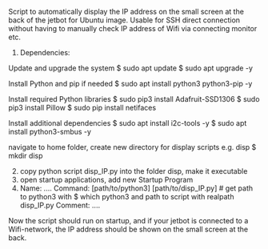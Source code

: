 Script to automatically display the IP address on the small screen at the back of the jetbot for Ubuntu image. Usable for SSH direct connection without having to manually check IP
address of Wifi via connecting monitor etc.


1. Dependencies:

Update and upgrade the system
$ sudo apt update
$ sudo apt upgrade -y

Install Python and pip if needed
$ sudo apt install python3 python3-pip -y

Install required Python libraries
$ sudo pip3 install Adafruit-SSD1306
$ sudo pip3 install Pillow
$ sudo pip install netifaces

Install additional dependencies
$ sudo apt install i2c-tools -y
$ sudo apt install python3-smbus -y

navigate to home folder, create new directory for display scripts e.g. disp
$ mkdir disp

2. copy python script disp_IP.py into the folder disp, make it executable
3. open startup applications, add new Startup Program
4. Name: ....
   Command: [path/to/python3] [path/to/disp_IP.py] # get path to python3 with $ which python3 and path to script with realpath disp_IP.py
   Comment: ....

Now the script should run on startup, and if your jetbot is connected to a Wifi-network, the IP address should be shown on the small screen at the back.
